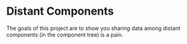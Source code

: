 # Distant Components

The goals of this project are to show you sharing data among distant components (in the component tree) is a pain.
